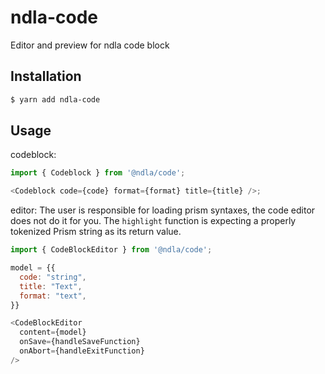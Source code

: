 # ndla-code

Editor and preview for ndla code block

## Installation

```sh
$ yarn add ndla-code
```

## Usage

codeblock:

```js
import { Codeblock } from '@ndla/code';

<Codeblock code={code} format={format} title={title} />;
```

editor:
The user is responsible for loading prism syntaxes, the code editor does not do it for you.
The `highlight` function is expecting a properly tokenized Prism string as its return value.

```js
import { CodeBlockEditor } from '@ndla/code';

model = {{
  code: "string",
  title: "Text",
  format: "text",
}}

<CodeBlockEditor
  content={model}
  onSave={handleSaveFunction}
  onAbort={handleExitFunction}
/>
```
